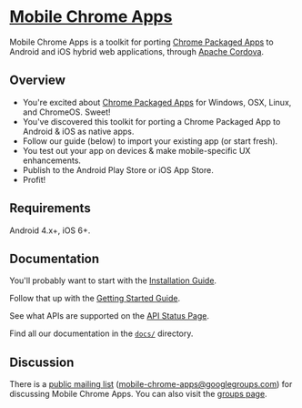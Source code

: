 # [Mobile Chrome Apps](//github.com/MobileChromeApps/mobile-chrome-apps)

Mobile Chrome Apps is a toolkit for porting [Chrome Packaged Apps](http://developer.chrome.com/apps) to Android and iOS hybrid web applications, through [Apache Cordova](http://cordova.apache.org/).

## Overview

* You're excited about [Chrome Packaged Apps](http://developer.chrome.com/apps) for Windows, OSX, Linux, and ChromeOS. Sweet!
* You've discovered this toolkit for porting a Chrome Packaged App to Android & iOS as native apps.
* Follow our guide (below) to import your existing app (or start fresh).
* You test out your app on devices & make mobile-specific UX enhancements.
* Publish to the Android Play Store or iOS App Store.
* Profit!

## Requirements

Android 4.x+, iOS 6+.

## Documentation

You'll probably want to start with the [Installation Guide](docs/Installation.md).

Follow that up with the [Getting Started Guide](docs/GettingStarted.md).

See what APIs are supported on the [API Status Page](docs/APIStatus.md).

Find all our documentation in the [`docs/`](docs/) directory.


## Discussion

There is a [public mailing list](mailto:mobile-chrome-apps@googlegroups.com) (mobile-chrome-apps@googlegroups.com) for discussing Mobile Chrome Apps.  You can also visit the [groups page](//groups.google.com/forum/?fromgroups#!forum/mobile-chrome-apps).

